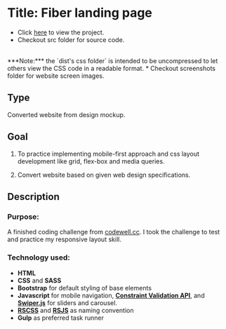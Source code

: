 # Title: Fiber landing page
* Click [here](https://mercado-joshua.github.io/fiber-landing-page/) to view the project.
* Checkout src folder for source code.
<br>
***Note:*** the `dist's css folder` is intended to be uncompressed to let others view the CSS code in a readable format.
* Checkout screenshots folder for website screen images.

## Type
Converted website from design mockup.

## Goal
1. To practice implementing mobile-first approach and css layout development like grid, flex-box and media queries.

2. Convert website based on given web design specifications.

## Description
### Purpose:
A finished coding challenge from [codewell.cc](https://www.codewell.cc/challenges/fiber-landing-page--608a7e639691700015db16d1).
I took the challenge to test and practice my responsive layout skill.

### Technology used:
* **HTML**
* **CSS** and **SASS**
* **Bootstrap** for default styling of base elements
* **Javascript** for mobile navigation, **[Constraint Validation API](https://developer.mozilla.org/en-US/docs/Web/API/Constraint_validation)**, and **[Swiper.js](https://swiperjs.com/)** for sliders and carousel.
* **[RSCSS](https://rscss.io/index.html)** and **[RSJS](https://ricostacruz.com/rsjs/)** as naming convention
* **Gulp** as preferred task runner




